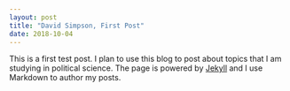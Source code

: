 ```yaml
---
layout: post
title: "David Simpson, First Post"
date: 2018-10-04
---
```


This is a first test post. I plan to use this blog to post about topics that I am studying in political science. The page is powered by [Jekyll](http://jekyllrb.com) and I use Markdown to author my posts.

